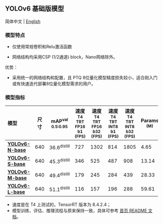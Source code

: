 ## YOLOv6 基础版模型

简体中文 | [English](README.md)

### 模型特点

- 仅使用常规卷积和Relu激活函数

- 网络结构均采用CSP (1/2通道) block，Nano网络除外。

优势：
- 采用统一的网络结构和配置，且 PTQ 8位量化模型精度损失较小，适合刚入门或有快速迭代部署8位量化模型需求的用户。


### 模型指标

| 模型 | 尺寸 | mAP<sup>val<br/>0.5:0.95 | 速度<sup>T4<br/>TRT FP16 b1 <br/>(FPS) | 速度<sup>T4<br/>TRT FP16 b32 <br/>(FPS) | 速度<sup>T4<br/>TRT INT8 b1 <br/>(FPS) | 速度<sup>T4<br/>TRT INT8 b32 <br/>(FPS) | Params<br/><sup> (M) | FLOPs<br/><sup> (G) |
| :--------------------------------------------------------------------------------------------- | --- | ----------------- | ----- | ---- | ---- | ---- | ----- | ------ |
| [**YOLOv6-N-base**](https://github.com/meituan/YOLOv6/releases/download/0.3.0/yolov6n_base.pt) | 640 | 36.6<sup>distill  | 727   | 1302 | 814  | 1805 | 4.65  | 11.46  |
| [**YOLOv6-S-base**](https://github.com/meituan/YOLOv6/releases/download/0.3.0/yolov6s_base.pt) | 640 | 45.3<sup>distill  | 346   | 525  | 487  | 908  | 13.14 | 30.6   |
| [**YOLOv6-M-base**](https://github.com/meituan/YOLOv6/releases/download/0.3.0/yolov6m_base.pt) | 640 | 49.4<sup>distill  | 179   | 245  | 284  | 439  | 28.33 | 72.30  |
| [**YOLOv6-L-base**](https://github.com/meituan/YOLOv6/releases/download/0.3.0/yolov6l_base.pt) | 640 | 51.1<sup>distill  | 116   | 157  | 196  | 288  | 59.61 | 150.89 |

- 速度是在 T4 上测试的，TensorRT 版本为 8.4.2.4；
- 模型训练、评估、推理流程与原来保持一致，具体可参考 [首页 README 文档](https://github.com/meituan/YOLOv6/blob/main/README_cn.md#%E5%BF%AB%E9%80%9F%E5%BC%80%E5%A7%8B)。

